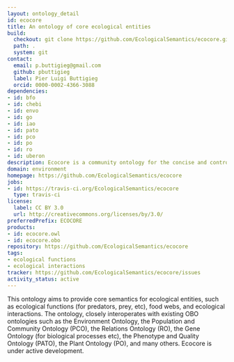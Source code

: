 ```yaml
---
layout: ontology_detail
id: ecocore
title: An ontology of core ecological entities
build:
  checkout: git clone https://github.com/EcologicalSemantics/ecocore.git
  path: .
  system: git
contact:
  email: p.buttigieg@gmail.com
  github: pbuttigieg
  label: Pier Luigi Buttigieg
  orcid: 0000-0002-4366-3088
dependencies:
- id: bfo
- id: chebi
- id: envo
- id: go
- id: iao
- id: pato
- id: pco
- id: po
- id: ro
- id: uberon
description: Ecocore is a community ontology for the concise and controlled description of ecological traits of organisms.
domain: environment
homepage: https://github.com/EcologicalSemantics/ecocore
jobs:
- id: https://travis-ci.org/EcologicalSemantics/ecocore
  type: travis-ci
license:
  label: CC BY 3.0
  url: http://creativecommons.org/licenses/by/3.0/
preferredPrefix: ECOCORE
products:
- id: ecocore.owl
- id: ecocore.obo
repository: https://github.com/EcologicalSemantics/ecocore
tags:
- ecological functions
- ecological interactions
tracker: https://github.com/EcologicalSemantics/ecocore/issues
activity_status: active
---
```


This ontology aims to provide core semantics for ecological entities, such as ecological functions (for predators, prey, etc), food webs, and ecological interactions. The ontology, closely interoperates with existing OBO ontologies such as the Environment Ontology, the Population and Community Ontology (PCO), the Relations Ontology (RO), the Gene Ontology (for biological processes etc), the Phenotype and Quality Ontology (PATO), the Plant Ontology (PO), and many others. Ecocore is under active development.
